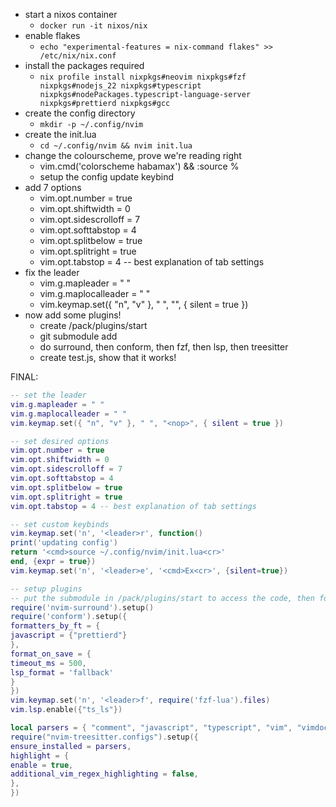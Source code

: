 - start a nixos container
  - `docker run -it nixos/nix`
- enable flakes
  - `echo "experimental-features = nix-command flakes" >> /etc/nix/nix.conf`
- install the packages required
  - `nix profile install nixpkgs#neovim nixpkgs#fzf nixpkgs#nodejs_22 nixpkgs#typescript nixpkgs#nodePackages.typescript-language-server nixpkgs#prettierd nixpkgs#gcc`
- create the config directory
  - `mkdir -p ~/.config/nvim`
- create the init.lua
  - `cd ~/.config/nvim && nvim init.lua`
- change the colourscheme, prove we're reading right
  - vim.cmd('colorscheme habamax') && :source %
  - setup the config update keybind
- add 7 options
  - vim.opt.number = true
  - vim.opt.shiftwidth = 0
  - vim.opt.sidescrolloff = 7
  - vim.opt.softtabstop = 4
  - vim.opt.splitbelow = true
  - vim.opt.splitright = true
  - vim.opt.tabstop = 4 -- best explanation of tab settings
- fix the leader
  - vim.g.mapleader = " "
  - vim.g.maplocalleader = " "
  - vim.keymap.set({ "n", "v" }, " ", "<nop>", { silent = true })
- now add some plugins!
  - create /pack/plugins/start
  - git submodule add <package>
  - do surround, then conform, then fzf, then lsp, then treesitter
  - create test.js, show that it works!

FINAL:

```lua
-- set the leader
vim.g.mapleader = " "
vim.g.maplocalleader = " "
vim.keymap.set({ "n", "v" }, " ", "<nop>", { silent = true })

-- set desired options
vim.opt.number = true
vim.opt.shiftwidth = 0
vim.opt.sidescrolloff = 7
vim.opt.softtabstop = 4
vim.opt.splitbelow = true
vim.opt.splitright = true
vim.opt.tabstop = 4 -- best explanation of tab settings

-- set custom keybinds
vim.keymap.set('n', '<leader>r', function()
print('updating config')
return '<cmd>source ~/.config/nvim/init.lua<cr>'
end, {expr = true})
vim.keymap.set('n', '<leader>e', '<cmd>Ex<cr>', {silent=true})

-- setup plugins
-- put the submodule in /pack/plugins/start to access the code, then follow plugin readme
require('nvim-surround').setup()
require('conform').setup({
formatters_by_ft = {
javascript = {"prettierd"}
},
format_on_save = {
timeout_ms = 500,
lsp_format = 'fallback'
}
})
vim.keymap.set('n', '<leader>f', require('fzf-lua').files)
vim.lsp.enable({"ts_ls"})

local parsers = { "comment", "javascript", "typescript", "vim", "vimdoc" }
require("nvim-treesitter.configs").setup({
ensure_installed = parsers,
highlight = {
enable = true,
additional_vim_regex_highlighting = false,
},
})
```
